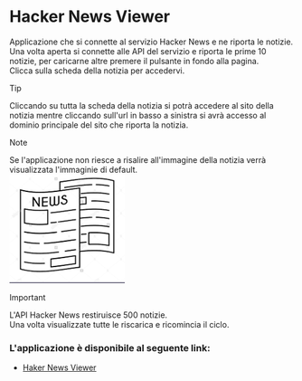 # Hacker News Viewer
Applicazione che si connette al servizio Hacker News e ne riporta le notizie.
<br>
Una volta aperta si connette alle API del servizio e riporta le prime 10 notizie, per caricarne altre premere il pulsante in fondo alla pagina.<br>
Clicca sulla scheda della notizia per accedervi.<br>

> [!TIP] 
> Cliccando su tutta la scheda della notizia si potrà accedere al sito della notizia mentre cliccando sull'url in basso a sinistra si avrà accesso al dominio principale del sito che riporta la notizia.<br>

> [!NOTE] 
> Se l'applicazione non riesce a risalire all'immagine della notizia verrà visualizzata l'immaginie di default.<br>
![Immagine di default](src/assets/img/newsDefault.png)

> [!IMPORTANT]
> L'API Hacker News restiruisce 500 notizie. <br>
> Una volta visualizzate tutte le riscarica e ricomincia il ciclo.<br>

### L'applicazione è disponibile al seguente link:
<!-- ``` -->
- [Haker News Viewer](https://hakernewsviewer.web.app/)
<!-- ``` -->
